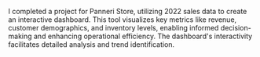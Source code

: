 I completed a project for Panneri Store, utilizing 2022 sales data to create an interactive dashboard. This tool visualizes key metrics like revenue, customer demographics, and inventory levels, enabling informed decision-making and enhancing operational efficiency. The dashboard's interactivity facilitates detailed analysis and trend identification.

